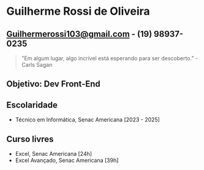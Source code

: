 # Guilherme Rossi de Oliveira
## Guilhermerossi103@gmail.com - (19) 98937-0235
> "Em algum lugar, algo incrível está esperando para ser descoberto." - Carls Sagan

## Objetivo: Dev Front-End

## Escolaridade
 - Técnico em Informática, Senac Americana [2023 - 2025] 

 ## Curso livres
  - Excel, Senac Americana [24h]
  - Excel Avançado, Senac Americana [39h]
  